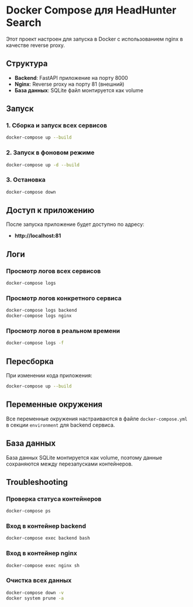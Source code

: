 # Docker Compose для HeadHunter Search

Этот проект настроен для запуска в Docker с использованием nginx в качестве reverse proxy.

## Структура

- **Backend**: FastAPI приложение на порту 8000
- **Nginx**: Reverse proxy на порту 81 (внешний)
- **База данных**: SQLite файл монтируется как volume

## Запуск

### 1. Сборка и запуск всех сервисов

```bash
docker-compose up --build
```

### 2. Запуск в фоновом режиме

```bash
docker-compose up -d --build
```

### 3. Остановка

```bash
docker-compose down
```

## Доступ к приложению

После запуска приложение будет доступно по адресу:
- **http://localhost:81**

## Логи

### Просмотр логов всех сервисов
```bash
docker-compose logs
```

### Просмотр логов конкретного сервиса
```bash
docker-compose logs backend
docker-compose logs nginx
```

### Просмотр логов в реальном времени
```bash
docker-compose logs -f
```

## Пересборка

При изменении кода приложения:

```bash
docker-compose up --build
```

## Переменные окружения

Все переменные окружения настраиваются в файле `docker-compose.yml` в секции `environment` для backend сервиса.

## База данных

База данных SQLite монтируется как volume, поэтому данные сохраняются между перезапусками контейнеров.

## Troubleshooting

### Проверка статуса контейнеров
```bash
docker-compose ps
```

### Вход в контейнер backend
```bash
docker-compose exec backend bash
```

### Вход в контейнер nginx
```bash
docker-compose exec nginx sh
```

### Очистка всех данных
```bash
docker-compose down -v
docker system prune -a
``` 